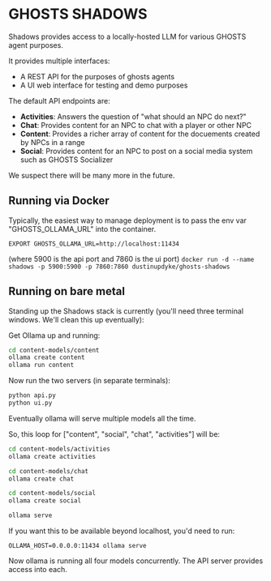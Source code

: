 # GHOSTS SHADOWS

Shadows provides access to a locally-hosted LLM for various GHOSTS agent purposes.

It provides multiple interfaces:

- A REST API for the purposes of ghosts agents
- A UI web interface for testing and demo purposes

The default API endpoints are:

- **Activities**: Answers the question of "what should an NPC do next?"
- **Chat**: Provides content for an NPC to chat with a player or other NPC
- **Content**: Provides a richer array of content for the docuements created by NPCs in a range
- **Social**: Provides content for an NPC to post on a social media system such as GHOSTS Socializer

We suspect there will be many more in the future.

## Running via Docker

Typically, the easiest way to manage deployment is to pass the env var "GHOSTS_OLLAMA_URL" into the container.

    EXPORT GHOSTS_OLLAMA_URL=http://localhost:11434

(where 5900 is the api port and 7860 is the ui port)
`docker run -d --name shadows -p 5900:5900 -p 7860:7860 dustinupdyke/ghosts-shadows`

## Running on bare metal

Standing up the Shadows stack is currently (you'll need three terminal windows. We'll clean this up eventually):

Get Ollama up and running:

```bash
cd content-models/content
ollama create content
ollama run content
```
Now run the two servers (in separate terminals):

```bash
python api.py
python ui.py
```

Eventually ollama will serve multiple models all the time.

So, this loop for ["content", "social", "chat", "activities"] will be:

```bash
cd content-models/activities
ollama create activities

cd content-models/chat
ollama create chat

cd content-models/social
ollama create social

ollama serve
```

If you want this to be available beyond localhost, you'd need to run:

    OLLAMA_HOST=0.0.0.0:11434 ollama serve

Now ollama is running all four models concurrently. The API server provides access into each.
